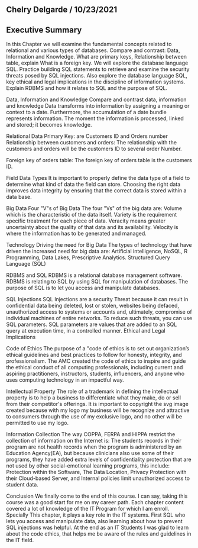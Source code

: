## Chelry Delgarde / 10/23/2021

## Executive Summary
In this Chapter we will examine the fundamental concepts related to relational and various types of databases. Compare and contrast: Data, Information and Knowledge. What are primary keys, Relationship between table, explain What is a foreign key. We will explore the database language SQL. Practice building SQL statements to retrieve and examine the security threats posed by SQL injections. Also explore the database language SQL, key ethical and legal implications in the discipline of information systems. Explain RDBMS and how it relates to SQL and the purpose of SQL.

Data, Information and Knowledge
Compare and contrast data, information and knowledge
Data transforms into information by assigning a meaning or context to a date. Furthermore, the accumulation of a date bundle
represents information. The moment the information is processed, linked and stored; it becomes knowledge.

Relational Data
Primary Key: are Customers ID and Orders number
Relationship between customers and orders: The relationship with the customers and orders will be the customers ID to several order Number.

Foreign key of orders table: The foreign key of orders table is the customers ID.

Field Data Types
It is important to properly define the data type of a field to determine what kind of data the field can store. Choosing the right data improves data integrity by ensuring that 
the correct data is stored within a data base.

Big Data
Four "V"s of Big Data
The four "Vs" of the big data are: Volume which is the characteristic of the data itself. Variety is the requirement specific treatment for each piece of data. Veracity means greater uncertainty about the quality of that data and its availability. Velocity is where the information has to be generated and managed.

Technology Driving the need for Big Data
The types of technology that have driven the increased need for big data are: Artificial intelligence, NoSQL, R Programming, Data Lakes, Prescriptive Analytics.
Structured Query Language (SQL)

RDBMS and SQL
RDBMS is a relational database management software. RDBMS is relating to SQL by using SQL for manipulation of databases. The purpose of SQL is to let you access and manipulate databases.

SQL Injections
SQL Injections are a security Threat because it can result in confidential data being deleted, lost or stolen, websites being defaced, unauthorized access to systems or accounts and, ultimately, compromise of individual machines of entire networks. To reduce such threats, you can use SQL parameters. SQL parameters are values that are added to an SQL query at execution time, in a controlled manner.
Ethical and Legal Implications

Code of Ethics
The purpose of a "code of ethics is to set out organization’s ethical guidelines and best practices to follow for honesty, integrity, and professionalism. The AMC created the code of ethics to inspire and guide the ethical conduct of all computing professionals, including current and aspiring practitioners, instructors, students, influencers, and anyone who uses computing technology in an impactful way.

Intellectual Property
The role of a trademark in defining the intellectual property is to help a business to differentiate what they make, do or sell from their competitor's offerings. It is important to copyright the svg image created because with my logo my business will be recognize and attractive to consumers through the use of my exclusive logo, and no other will be permitted to use my logo.

Information Collection
The way COPPA, FERPA and HIPPA restrict the collection of information on the Internet is: The students records in their program are not health records when the program is administered by an Education Agency(EA), but because clinicians also use some of their programs, they have added extra levels of confidentiality protection that are not used by other social-emotional learning programs, this include: Protection within the Software, The Data Location, Privacy Protection with their Cloud-based Server, and Internal policies limit unauthorized access to student data.

Conclusion
We finally come to the end of this course. I can say, taking this course was a good start for me on my career path. Each chapter content covered a lot of knowledge of the IT Program for which I am enroll. Specially This chapter, it plays a key role in the IT systems. First SQL who lets you access and manipulate data, also learning about how to prevent SQL injections was helpful. At the end as an IT Students I was glad to learn about the code ethics, that helps me be aware of the rules and guidelines in the IT field.

